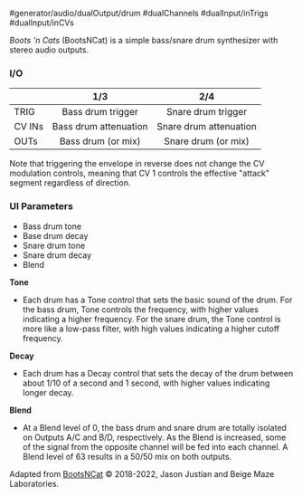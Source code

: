 #generator/audio/dualOutput/drum #dualChannels  #dualInput/inTrigs #dualInput/inCVs 

*Boots 'n Cats* (BootsNCat) is a simple bass/snare drum synthesizer with stereo audio outputs.

### I/O

|        |          1/3          |          2/4           |
| ------ | :-------------------: | :--------------------: |
| TRIG   |   Bass drum trigger   |   Snare drum trigger   |
| CV INs | Bass drum attenuation | Snare drum attenuation |
| OUTs   |  Bass drum (or mix)   |  Snare drum (or mix)   |

Note that triggering the envelope in reverse does not change the CV modulation controls, meaning that CV 1 controls the effective "attack" segment regardless of direction.

### UI Parameters
* Bass drum tone
* Base drum decay
* Snare drum tone
* Snare drum decay
* Blend

**Tone**
* Each drum has a Tone control that sets the basic sound of the drum. For the bass drum, Tone controls the frequency, with higher values indicating a higher frequency. For the snare drum, the Tone control is more like a low-pass filter, with high values indicating a higher cutoff frequency.

**Decay**
* Each drum has a Decay control that sets the decay of the drum between about 1/10 of a second and 1 second, with higher values indicating longer decay.

**Blend**
* At a Blend level of 0, the bass drum and snare drum are totally isolated on Outputs A/C and B/D, respectively. As the Blend is increased, some of the signal from the opposite channel will be fed into each channel. A Blend level of 63 results in a 50/50 mix on both outputs.


Adapted from [BootsNCat](https://github.com/Chysn/O_C-HemisphereSuite/wiki/BootsNCat) © 2018-2022, Jason Justian and Beige Maze Laboratories. 